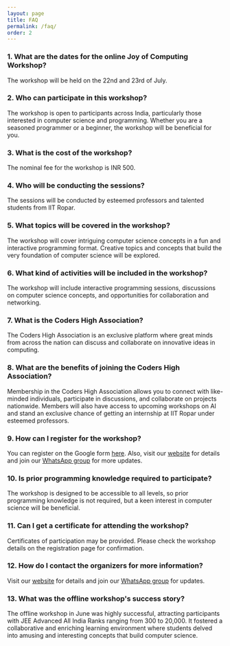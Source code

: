 ```yaml
---
layout: page
title: FAQ
permalink: /faq/
order: 2
---
```


### 1. What are the dates for the online Joy of Computing Workshop?
The workshop will be held on the 22nd and 23rd of July.

### 2. Who can participate in this workshop?
The workshop is open to participants across India, particularly those interested in computer science and programming. Whether you are a seasoned programmer or a beginner, the workshop will be beneficial for you.

### 3. What is the cost of the workshop?
The nominal fee for the workshop is INR 500.

### 4. Who will be conducting the sessions?
The sessions will be conducted by esteemed professors and talented students from IIT Ropar.

### 5. What topics will be covered in the workshop?
The workshop will cover intriguing computer science concepts in a fun and interactive programming format. Creative topics and concepts that build the very foundation of computer science will be explored.

### 6. What kind of activities will be included in the workshop?
The workshop will include interactive programming sessions, discussions on computer science concepts, and opportunities for collaboration and networking.

### 7. What is the Coders High Association?
The Coders High Association is an exclusive platform where great minds from across the nation can discuss and collaborate on innovative ideas in computing.

### 8. What are the benefits of joining the Coders High Association?
Membership in the Coders High Association allows you to connect with like-minded individuals, participate in discussions, and collaborate on projects nationwide. Members will also have access to upcoming workshops on AI and stand an exclusive chance of getting an internship at IIT Ropar under esteemed professors.

### 9. How can I register for the workshop?
You can register on the Google form [here](http://bit.ly/JOC_Registration). Also, visit our [website](http://bit.ly/JOC_Website) for details and join our [WhatsApp group](http://bit.ly/JOC_Registration) for more updates.

### 10. Is prior programming knowledge required to participate?
The workshop is designed to be accessible to all levels, so prior programming knowledge is not required, but a keen interest in computer science will be beneficial.

### 11. Can I get a certificate for attending the workshop?
Certificates of participation may be provided. Please check the workshop details on the registration page for confirmation.

### 12. How do I contact the organizers for more information?
Visit our [website](http://bit.ly/JOC_Website) for details and join our [WhatsApp group](http://bit.ly/JOC_Registration) for updates.

### 13. What was the offline workshop's success story?
The offline workshop in June was highly successful, attracting participants with JEE Advanced All India Ranks ranging from 300 to 20,000. It fostered a collaborative and enriching learning environment where students delved into amusing and interesting concepts that build computer science.

